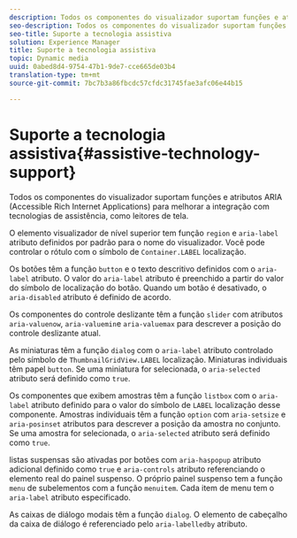 ```yaml
---
description: Todos os componentes do visualizador suportam funções e atributos ARIA (Accessible Rich Internet Applications) para melhorar a integração com tecnologias de assistência, como leitores de tela.
seo-description: Todos os componentes do visualizador suportam funções e atributos ARIA (Accessible Rich Internet Applications) para melhorar a integração com tecnologias de assistência, como leitores de tela.
seo-title: Suporte a tecnologia assistiva
solution: Experience Manager
title: Suporte a tecnologia assistiva
topic: Dynamic media
uuid: 0abed8d4-9754-47b1-9de7-cce665de03b4
translation-type: tm+mt
source-git-commit: 7bc7b3a86fbcdc57cfdc31745fae3afc06e44b15

---
```



# Suporte a tecnologia assistiva{#assistive-technology-support}

Todos os componentes do visualizador suportam funções e atributos ARIA (Accessible Rich Internet Applications) para melhorar a integração com tecnologias de assistência, como leitores de tela.

O elemento visualizador de nível superior tem função `region` e `aria-label` atributo definidos por padrão para o nome do visualizador. Você pode controlar o rótulo com o símbolo de `Container.LABEL` localização.

Os botões têm a função `button` e o texto descritivo definidos com o `aria-label` atributo. O valor do `aria-label` atributo é preenchido a partir do valor do símbolo de localização do botão. Quando um botão é desativado, o `aria-disabled` atributo é definido de acordo.

Os componentes do controle deslizante têm a função `slider` com atributos `aria-valuenow`, `aria-valuemin`e `aria-valuemax` para descrever a posição do controle deslizante atual.

As miniaturas têm a função `dialog` com o `aria-label` atributo controlado pelo símbolo de `ThumbnailGridView.LABEL` localização. Miniaturas individuais têm papel `button`. Se uma miniatura for selecionada, o `aria-selected` atributo será definido como `true`.

Os componentes que exibem amostras têm a função `listbox` com o `aria-label` atributo definido para o valor do símbolo de `LABEL` localização desse componente. Amostras individuais têm a função `option` com `aria-setsize` e `aria-posinset` atributos para descrever a posição da amostra no conjunto. Se uma amostra for selecionada, o `aria-selected` atributo será definido como `true`.

listas suspensas são ativadas por botões com `aria-haspopup` atributo adicional definido como `true` e `aria-controls` atributo referenciando o elemento real do painel suspenso. O próprio painel suspenso tem a função `menu` de subelementos com a função `menuitem`. Cada item de menu tem o `aria-label` atributo especificado.

As caixas de diálogo modais têm a função `dialog`. O elemento de cabeçalho da caixa de diálogo é referenciado pelo `aria-labelledby` atributo.
